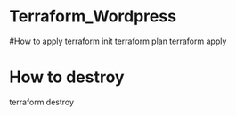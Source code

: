 ﻿# Terraform_Wordpress

#How to apply
terraform init
terraform plan
terraform apply

# How to destroy
terraform destroy
